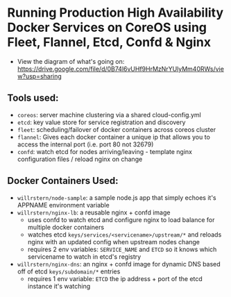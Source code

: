 # Running Production High Availability Docker Services on CoreOS using Fleet, Flannel, Etcd, Confd & Nginx

- View the diagram of what's going on: https://drive.google.com/file/d/0B74l6vUHf9HrMzNrYUlyMm40RWs/view?usp=sharing

## Tools used:
- `coreos`: server machine clustering via a shared cloud-config.yml
- `etcd`: key value store for service registration and discovery
- `fleet`: scheduling/failover of docker containers across coreos cluster
- `flannel`: Gives each docker container a unique ip that allows you to access the internal port (i.e. port 80 not 32679)
- `confd`: watch etcd for nodes arriving/leaving - template nginx configuration files / reload nginx on change

## Docker Containers Used:
- `willrstern/node-sample`: a sample node.js app that simply echoes it's APPNAME environment variable
- `willrstern/nginx-lb`: a reusable nginx + confd image
  - uses confd to watch etcd and configure nginx to load balance for multiple docker containers
  - watches etcd `keys/services/<servicename>/upstream/*` and reloads nginx with an updated config when upstream nodes change
  - requires 2 env variables: `SERVICE_NAME` and `ETCD` so it knows which servicename to watch in etcd's registry
- `willrstern/nginx-dns`: an nginx + confd image for dynamic DNS based off of etcd `keys/subdomain/*` entries
  - requires 1 env variable: `ETCD` the ip address + port of the etcd instance it's watching
